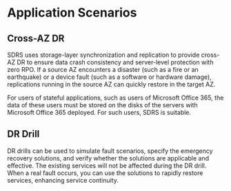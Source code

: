 # Application Scenarios<a name="sdrs_pro_0003"></a>

## Cross-AZ DR<a name="section28371841112010"></a>

SDRS uses storage-layer synchronization and replication to provide cross-AZ DR to ensure data crash consistency and server-level protection with zero RPO. If a source AZ encounters a disaster \(such as a fire or an earthquake\) or a device fault \(such as a software or hardware damage\), replications running in the source AZ can quickly restore in the target AZ.

For users of stateful applications, such as users of Microsoft Office 365, the data of these users must be stored on the disks of the servers with Microsoft Office 365 deployed. For such users, SDRS is suitable.

## DR Drill<a name="section143868154117"></a>

DR drills can be used to simulate fault scenarios, specify the emergency recovery solutions, and verify whether the solutions are applicable and effective. The existing services will not be affected during the DR drill. When a real fault occurs, you can use the solutions to rapidly restore services, enhancing service continuity.

